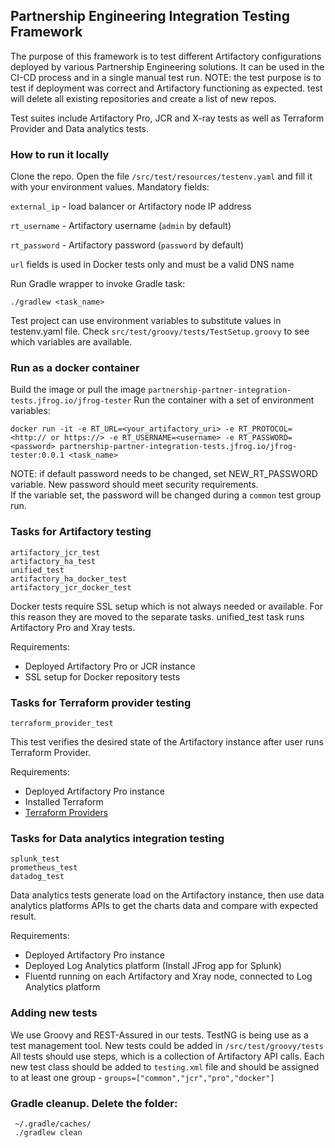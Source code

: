 ## Partnership Engineering Integration Testing Framework

The purpose of this framework is to test different Artifactory configurations deployed by various Partnership Engineering solutions.
It can be used in the CI-CD process and in a single manual test run.
NOTE: the test purpose is to test if deployment was correct and Artifactory functioning as expected. 
test will delete all existing repositories and create a list of new repos. 

Test suites include Artifactory Pro, JCR and X-ray tests as well as Terraform Provider and Data analytics tests.    

### How to run it locally
Clone the repo. Open the file ```/src/test/resources/testenv.yaml``` and fill it with your environment values. Mandatory fields: 

`external_ip` - load balancer or Artifactory node IP address

`rt_username` - Artifactory username (`admin` by default)

`rt_password` - Artifactory password (`password` by default)

`url` fields is used in Docker tests only and must be a valid DNS name

Run Gradle wrapper to invoke Gradle task: 
```
./gradlew <task_name>
```
Test project can use environment variables to substitute values in testenv.yaml file. Check ```src/test/groovy/tests/TestSetup.groovy``` to see which variables are available. 


### Run as a docker container
Build the image or pull the image ``partnership-partner-integration-tests.jfrog.io/jfrog-tester``
Run the container with a set of environment variables:
```
docker run -it -e RT_URL=<your_artifactory_uri> -e RT_PROTOCOL=<http:// or https://> -e RT_USERNAME=<username> -e RT_PASSWORD=<password> partnership-partner-integration-tests.jfrog.io/jfrog-tester:0.0.1 <task_name>
```
NOTE: if default password needs to be changed, set NEW_RT_PASSWORD variable.
New password should meet security requirements.  
If the variable set, the password will be changed during a `common` test group run. 


### Tasks for Artifactory testing
```
artifactory_jcr_test
artifactory_ha_test
unified_test
artifactory_ha_docker_test
artifactory_jcr_docker_test
```
Docker tests require SSL setup which is not always needed or available.
For this reason they are moved to the separate tasks. 
unified_test task runs Artifactory Pro and Xray tests.  

Requirements: 
- Deployed Artifactory Pro or JCR instance
- SSL setup for Docker repository tests

### Tasks for Terraform provider testing
```
terraform_provider_test
```
This test verifies the desired state of the Artifactory instance after user runs Terraform Provider.

Requirements: 
- Deployed Artifactory Pro instance
- Installed Terraform
- [Terraform Providers](https://github.com/jfrog/terraform-provider-artifactory)   

### Tasks for Data analytics integration testing
```
splunk_test
prometheus_test
datadog_test
```
Data analytics tests generate load on the Artifactory instance, then use data analytics platforms APIs to get the charts 
data and compare with expected result.

Requirements: 
- Deployed Artifactory Pro instance
- Deployed Log Analytics platform (Install JFrog app for Splunk)
- Fluentd running on each Artifactory and Xray node, connected to Log Analytics platform

### Adding new tests
We use Groovy and REST-Assured in our tests. TestNG is being use as a test management tool. 
New tests could be added in `/src/test/groovy/tests`
All tests should use steps, which is a collection of Artifactory API calls. 
Each new test class should be added to `testing.xml` file and should be assigned to at least one group - ```groups=["common","jcr","pro","docker"]```

### Gradle cleanup. Delete the folder:
```
 ~/.gradle/caches/
 ./gradlew clean
```
